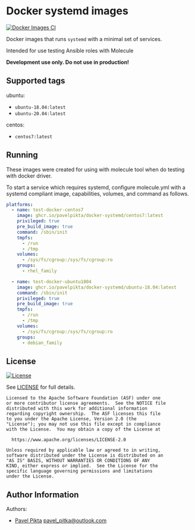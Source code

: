 # Docker systemd images #

[![Docker Images CI](https://github.com/pavelpikta/docker-systemd/actions/workflows/ci.yml/badge.svg?branch=main)](https://github.com/pavelpikta/docker-systemd/actions/workflows/ci.yml)

Docker images that runs `systemd` with a minimal set of services.

Intended for use testing Ansible roles with Molecule

**Development use only. Do not use in production!**

## Supported tags ##

ubuntu:

* `ubuntu-18.04:latest`
* `ubuntu-20.04:latest`

centos:

* `centos7:latest`

## Running ##

These images were created for using with molecule tool when do testing with docker driver.

To start a service which requires systemd, configure molecule.yml with a systemd compliant image, capabilities, volumes, and command as follows.

```yaml
platforms:
  - name: test-docker-centos7
    image: ghcr.io/pavelpikta/docker-systemd/centos7:latest
    privileged: true
    pre_build_image: true
    command: /sbin/init
    tmpfs:
      - /run
      - /tmp
    volumes:
      - /sys/fs/cgroup:/sys/fs/cgroup:ro
    groups:
      - rhel_family

  - name: test-docker-ubuntu1804
    image: ghcr.io/pavelpikta/docker-systemd/ubuntu-18.04:latest
    command: /sbin/init
    privileged: true
    pre_build_image: true
    tmpfs:
      - /run
      - /tmp
    volumes:
      - /sys/fs/cgroup:/sys/fs/cgroup:ro
    groups:
      - debian_family
```

## License ##

[![License](https://img.shields.io/badge/License-Apache%202.0-blue.svg)](https://opensource.org/licenses/Apache-2.0)

See [LICENSE](LICENSE) for full details.

```text
Licensed to the Apache Software Foundation (ASF) under one
or more contributor license agreements.  See the NOTICE file
distributed with this work for additional information
regarding copyright ownership.  The ASF licenses this file
to you under the Apache License, Version 2.0 (the
"License"); you may not use this file except in compliance
with the License.  You may obtain a copy of the License at

  https://www.apache.org/licenses/LICENSE-2.0

Unless required by applicable law or agreed to in writing,
software distributed under the License is distributed on an
"AS IS" BASIS, WITHOUT WARRANTIES OR CONDITIONS OF ANY
KIND, either express or implied.  See the License for the
specific language governing permissions and limitations
under the License.
```

## Author Information ##

Authors:

* [Pavel Pikta](https://github.com/pavelpikta) <pavel_pitka@outlook.com>
